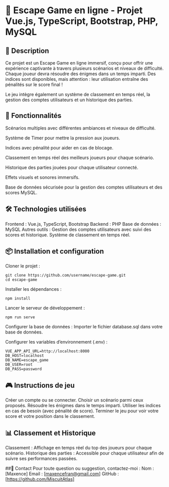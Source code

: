 # 🔐 Escape Game en ligne - Projet Vue.js, TypeScript, Bootstrap, PHP, MySQL

## 📖 Description
Ce projet est un Escape Game en ligne immersif, conçu pour offrir une expérience captivante à travers plusieurs scénarios et niveaux de difficulté. Chaque joueur devra résoudre des énigmes dans un temps imparti. Des indices sont disponibles, mais attention : leur utilisation entraîne des pénalités sur le score final !

Le jeu intègre également un système de classement en temps réel, la gestion des comptes utilisateurs et un historique des parties.

## 🚀 Fonctionnalités
Scénarios multiples avec différentes ambiances et niveaux de difficulté.

Système de Timer pour mettre la pression aux joueurs.

Indices avec pénalité pour aider en cas de blocage.

Classement en temps réel des meilleurs joueurs pour chaque scénario.

Historique des parties jouées pour chaque utilisateur connecté.

Effets visuels et sonores immersifs.

Base de données sécurisée pour la gestion des comptes utilisateurs et des scores MySQL.

## 🛠️ Technologies utilisées
Frontend : Vue.js, TypeScript, Bootstrap
Backend : PHP
Base de données : MySQL
Autres outils :
Gestion des comptes utilisateurs avec suivi des scores et historique.
Système de classement en temps réel.

## 📦 Installation et configuration
Cloner le projet :
```
git clone https://github.com/username/escape-game.git
cd escape-game
```
Installer les dépendances :
```
npm install
```
Lancer le serveur de développement :
```
npm run serve
```
Configurer la base de données :
Importer le fichier database.sql dans votre base de données.

Configurer les variables d’environnement (.env) :
```
VUE_APP_API_URL=http://localhost:8000
DB_HOST=localhost
DB_NAME=escape_game
DB_USER=root
DB_PASS=password
```

## 🎮 Instructions de jeu
Créer un compte ou se connecter.
Choisir un scénario parmi ceux proposés.
Résoudre les énigmes dans le temps imparti.
Utiliser les indices en cas de besoin (avec pénalité de score).
Terminer le jeu pour voir votre score et votre position dans le classement.

## 📊 Classement et Historique
Classement : Affichage en temps réel du top des joueurs pour chaque scénario.
Historique des parties : Accessible pour chaque utilisateur afin de suivre ses performances passées.

##📧 Contact
Pour toute question ou suggestion, contactez-moi :
Nom : [Maxence]
Email : [maxencefran@gmail.com]
GitHub : [https://github.com/MiscuitAtlas]
